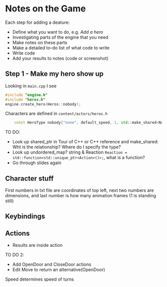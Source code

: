 # Notes on the Game

Each step for adding a deature:
- Define what you want to do, e.g. *Add a hero*
- Investigating parts of the engine that you need
- Make notes on these parts
- Make a detailed to-do list of what code to write
- Write code
- Add your results to notes (code or screenshot)

## Step 1 - Make my hero show up
Looking in `main.cpp` I see
```C++
#include "engine.h"
#include "heros.h"
engine.create_hero(Heros::nobody);
```
Characters are defined in `content/actors/heros.h`
```C++
    const HeroType nobody{"none", default_speed, 1, std::make_shared<None>(), {}};
```

TO DO:
- Look up shared_ptr in Tour of C++ or C++ reference and make_shared: Wht is the relationship? Where do I specify the type?
- Look up undordered_map? string & Reaction
```Reaction = std::function<std::unique_ptr<Action>()>;```, what is a function?
- Go through slides again


## Character stuff
First numbers in txt file are coordinates of top left, next two numbers are dimensions, and last number is how many animation frames (1 is standing still)

## Keybindings

## Actions
- Results are inside action


TO DO 2:
- Add OpenDoor and CloseDoor actions
- Edit Move to return an alternative(OpenDoor)


Speed determines speed of turns
